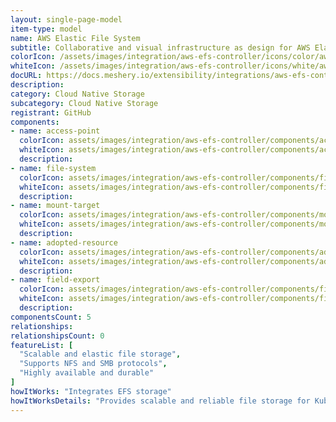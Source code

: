 ```yaml
---
layout: single-page-model
item-type: model
name: AWS Elastic File System
subtitle: Collaborative and visual infrastructure as design for AWS Elastic File System
colorIcon: /assets/images/integration/aws-efs-controller/icons/color/aws-efs-controller-color.svg
whiteIcon: /assets/images/integration/aws-efs-controller/icons/white/aws-efs-controller-white.svg
docURL: https://docs.meshery.io/extensibility/integrations/aws-efs-controller
description: 
category: Cloud Native Storage
subcategory: Cloud Native Storage
registrant: GitHub
components: 
- name: access-point
  colorIcon: assets/images/integration/aws-efs-controller/components/access-point/icons/color/access-point-color.svg
  whiteIcon: assets/images/integration/aws-efs-controller/components/access-point/icons/white/access-point-white.svg
  description: 
- name: file-system
  colorIcon: assets/images/integration/aws-efs-controller/components/file-system/icons/color/file-system-color.svg
  whiteIcon: assets/images/integration/aws-efs-controller/components/file-system/icons/white/file-system-white.svg
  description: 
- name: mount-target
  colorIcon: assets/images/integration/aws-efs-controller/components/mount-target/icons/color/mount-target-color.svg
  whiteIcon: assets/images/integration/aws-efs-controller/components/mount-target/icons/white/mount-target-white.svg
  description: 
- name: adopted-resource
  colorIcon: assets/images/integration/aws-efs-controller/components/adopted-resource/icons/color/adopted-resource-color.svg
  whiteIcon: assets/images/integration/aws-efs-controller/components/adopted-resource/icons/white/adopted-resource-white.svg
  description: 
- name: field-export
  colorIcon: assets/images/integration/aws-efs-controller/components/field-export/icons/color/field-export-color.svg
  whiteIcon: assets/images/integration/aws-efs-controller/components/field-export/icons/white/field-export-white.svg
  description: 
componentsCount: 5
relationships: 
relationshipsCount: 0
featureList: [
  "Scalable and elastic file storage",
  "Supports NFS and SMB protocols",
  "Highly available and durable"
]
howItWorks: "Integrates EFS storage"
howItWorksDetails: "Provides scalable and reliable file storage for Kubernetes applications"
---
```

